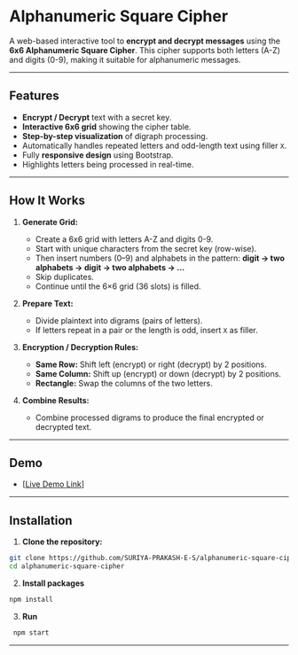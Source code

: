 # Alphanumeric Square Cipher

A web-based interactive tool to **encrypt and decrypt messages** using the **6x6 Alphanumeric Square Cipher**. This cipher supports both letters (A-Z) and digits (0-9), making it suitable for alphanumeric messages.

---

## Features

- **Encrypt / Decrypt** text with a secret key.
- **Interactive 6x6 grid** showing the cipher table.
- **Step-by-step visualization** of digraph processing.
- Automatically handles repeated letters and odd-length text using filler `X`.
- Fully **responsive design** using Bootstrap.
- Highlights letters being processed in real-time.

---

## How It Works

1. **Generate Grid:**  
   - Create a 6x6 grid with letters A-Z and digits 0-9.
   - Start with unique characters from the secret key (row-wise).
   - Then insert numbers (0–9) and alphabets in the pattern:
     **digit → two alphabets → digit → two alphabets → ...**
   - Skip duplicates.
   - Continue until the 6×6 grid (36 slots) is filled.

2. **Prepare Text:**  
   - Divide plaintext into digrams (pairs of letters).  
   - If letters repeat in a pair or the length is odd, insert `X` as filler.

3. **Encryption / Decryption Rules:**  
   - **Same Row:** Shift left (encrypt) or right (decrypt) by 2 positions.  
   - **Same Column:** Shift up (encrypt) or down (decrypt) by 2 positions.  
   - **Rectangle:** Swap the columns of the two letters.

4. **Combine Results:**  
   - Combine processed digrams to produce the final encrypted or decrypted text.

---

## Demo

- [[Live Demo Link](https://cryptal.netlify.app/)]

---

## Installation

1. **Clone the repository:**

```bash
git clone https://github.com/SURIYA-PRAKASH-E-S/alphanumeric-square-cipher.git
cd alphanumeric-square-cipher
```

2. **Install packages**
   
```bash
npm install
```

3. **Run**
   
```bash
 npm start
```

---
